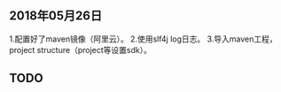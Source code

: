 ## 2018年05月26日
1.配置好了maven镜像（阿里云）。
2.使用slf4j log日志。
3.导入maven工程，project structure（project等设置sdk）。



## TODO
